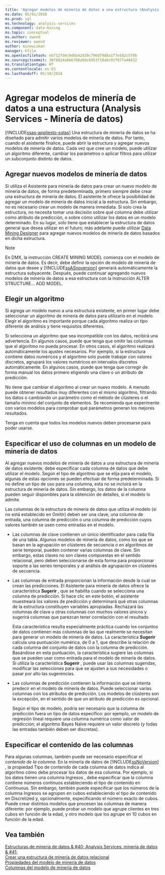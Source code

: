```yaml
---
title: 'Agregar modelos de minería de datos a una estructura (Analysis Services: minería de datos) | Documentos de Microsoft'
ms.date: 05/01/2018
ms.prod: sql
ms.technology: analysis-services
ms.component: data-mining
ms.topic: conceptual
ms.author: owend
ms.reviewer: owend
author: minewiskan
manager: kfile
ms.openlocfilehash: eb712fd4c9dbb42d39c796d7988a1f7e582c5f0b
ms.sourcegitcommit: 38f8824abb6760a9dc6953f10a6c91f97fa48432
ms.translationtype: HT
ms.contentlocale: es-ES
ms.lasthandoff: 05/10/2018
---
```

# <a name="add-mining-models-to-a-structure-analysis-services---data-mining"></a>Agregar modelos de minería de datos a una estructura (Analysis Services - Minería de datos)
[!INCLUDE[ssas-appliesto-sqlas](../../includes/ssas-appliesto-sqlas.md)]
  Una estructura de minería de datos se ha diseñado para admitir varios modelos de minería de datos. Por tanto, cuando el asistente finalice, puede abrir la estructura y agregar nuevos modelos de minería de datos. Cada vez que cree un modelo, puede utilizar un algoritmo diferente, cambiar los parámetros o aplicar filtros para utilizar un subconjunto distinto de datos.  
  
## <a name="adding-new-mining-models"></a>Agregar nuevos modelos de minería de datos  
 Si utiliza el Asistente para minería de datos para crear un nuevo modelo de minería de datos, de forma predeterminada, primero siempre debe crear una estructura de minería de datos. El asistente le ofrece la posibilidad de agregar un modelo de minería de datos inicial a la estructura. Sin embargo, no es necesario crear un modelo de manera inmediata. Si solo crea la estructura, no necesita tomar una decisión sobre qué columna debe utilizar como atributo de predicción, o sobre cómo utilizar los datos en un modelo determinado. En su lugar, solo tiene que establecer la estructura de datos general que desea utilizar en el futuro; más adelante puede utilizar [Data Mining Designer](../../analysis-services/data-mining/data-mining-designer.md) para agregar nuevos modelos de minería de datos basados en dicha estructura.  
  
> [!NOTE]  
>  En DMX, la instrucción CREATE MINING MODEL comienza con el modelo de minería de datos. Es decir, debe definir la opción de modelo de minería de datos que desee y [!INCLUDE[ssASnoversion](../../includes/ssasnoversion-md.md)] generará automáticamente la estructura subyacente. Después, puede continuar agregando nuevos modelos de minería de datos a esa estructura con la instrucción ALTER STRUCTURE… ADD MODEL.  
  
## <a name="choosing-an-algorithm"></a>Elegir un algoritmo  
 Si agrega un modelo nuevo a una estructura existente, en primer lugar debe seleccionar un algoritmo de minería de datos para utilizarlo en el modelo. Elegir el algoritmo es importante porque cada algoritmo realiza un tipo diferente de análisis y tiene requisitos diferentes.  
  
 Si selecciona un algoritmo que sea incompatible con los datos, recibirá una advertencia. En algunos casos, puede que tenga que omitir las columnas que el algoritmo no pueda procesar. En otros casos, el algoritmo realizará automáticamente los ajustes necesarios. Por ejemplo, si la estructura contiene datos numéricos y el algoritmo solo puede trabajar con valores discretos, agrupará los valores numéricos en intervalos discretos automáticamente. En algunos casos, puede que tenga que corregir de forma manual los datos primero eligiendo una clave o un atributo de predicción.  
  
 No tiene que cambiar el algoritmo al crear un nuevo modelo. A menudo puede obtener resultados muy diferentes con el mismo algoritmo, filtrando los datos o cambiando un parámetro como el método de clústeres o el tamaño mínimo del conjunto de elementos. Se recomienda que experimente con varios modelos para comprobar qué parámetros generan los mejores resultados.  
  
 Tenga en cuenta que todos los modelos nuevos deben procesarse para poder usarse.  
  
## <a name="specifying-the-usage-of-columns-in-a-new-mining-model"></a>Especificar el uso de columnas en un modelo de minería de datos  
 Al agregar nuevos modelos de minería de datos a una estructura de minería de datos existente, debe especificar cada columna de datos que debe utilizar el modelo. Según el tipo de algoritmo que se elija para el modelo, algunas de estas opciones se pueden efectuar de forma predeterminada. Si no define un tipo de uso para una columna, esta no se incluirá en la estructura de minería de datos. Sin embargo, los datos de la columna pueden seguir disponibles para la obtención de detalles, si el modelo lo admite.  
  
 Las columnas de la estructura de minería de datos que utiliza el modelo (si no está establecido en Omitir) deben ser una clave, una columna de entrada, una columna de predicción o una columna de predicción cuyos valores también se usen como entradas en el modelo.  
  
-   Las columnas de clave contienen un único identificador para cada fila de una tabla. Algunos modelos de minería de datos, como los que se basan en la agrupación en clústeres de secuencia o en algoritmos de serie temporal, pueden contener varias columnas de clave. Sin embargo, estas claves no son claves compuestas en el sentido relacional, pero deben seleccionarse de esta forma para proporcionar soporte a las series temporales y al análisis de agrupación en clústeres de secuencia.  
  
-   Las columnas de entrada proporcionan la información desde la cual se crean las predicciones. El Asistente para minería de datos ofrece la característica **Sugerir** , que se habilita cuando se selecciona una columna de predicción. Si hace clic en este botón, el asistente muestreará los valores de predicción y determinará qué otras columnas de la estructura constituyen variables apropiadas. Rechazará las columnas de clave u otras columnas con muchos valores únicos y sugerirá columnas que parezcan tener correlación con el resultado.  
  
     Esta característica resulta especialmente práctica cuando los conjuntos de datos contienen más columnas de las que realmente se necesitan para generar un modelo de minería de datos. La característica **Sugerir** calcula una puntuación numérica, de 0 a 1, que describe la relación de cada columna del conjunto de datos con la columna de predicción. Basándose en esta puntuación, la característica sugiere las columnas que se pueden usar como entrada para el modelo de minería de datos. Si utiliza la característica **Sugerir** , puede usar las columnas sugeridas, modificar las selecciones para que se ajusten a sus necesidades o pasar por alto las sugerencias.  
  
-   Las columnas de predicción contienen la información que se intenta predecir en el modelo de minería de datos. Puede seleccionar varias columnas con los atributos de predicción. Los modelos de clústeres son la excepción, en el sentido de que un atributo de predicción es opcional.  
  
     Según el tipo de modelo, podría ser necesario que la columna de predicción fuera un tipo de datos específico: por ejemplo, un modelo de regresión lineal requiere una columna numérica como valor de predicción; el algoritmo Bayes Naïve requiere un valor discreto (y todas las entradas también deben ser discretas).  
  
## <a name="specifying-column-content"></a>Especificar el contenido de las columnas  
 Para algunas columnas, también puede ser necesario especificar el *contenido de la columna*. En la minería de datos de [!INCLUDE[ssNoVersion](../../includes/ssnoversion-md.md)] , la propiedad Tipo de contenido de cada columna de datos indica al algoritmo cómo debe procesar los datos de esa columna. Por ejemplo, si los datos tienen una columna Ingresos , debe especificar que la columna contiene números continuos estableciendo el tipo de contenido en Continuous. Sin embargo, también puede especificar que los números de la columna Ingresos se agrupen en cubos estableciendo el tipo de contenido en Discretized y, opcionalmente, especificando el número exacto de cubos. Puede crear distintos modelos que procesen las columnas de manera diferente: por ejemplo, puede probar un modelo que agrupe clientes en tres cubos en función de la edad, y otro modelo que los agrupe en 10 cubos en función de la edad.  
  
## <a name="see-also"></a>Vea también  
 [Estructuras de minería de datos & #40; Analysis Services: minería de datos & #41;](../../analysis-services/data-mining/mining-structures-analysis-services-data-mining.md)   
 [Crear una estructura de minería de datos relacional](../../analysis-services/data-mining/create-a-relational-mining-structure.md)   
 [Propiedades del modelo de minería de datos](../../analysis-services/data-mining/mining-model-properties.md)   
 [Columnas del modelo de minería de datos](../../analysis-services/data-mining/mining-model-columns.md)  
  
  
